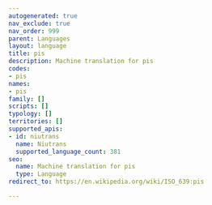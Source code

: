 ```yaml
---
autogenerated: true
nav_exclude: true
nav_order: 999
parent: Languages
layout: language
title: pis
description: Machine translation for pis
codes:
- pis
names:
- pis
family: []
scripts: []
typology: []
territories: []
supported_apis:
- id: niutrans
  name: Niutrans
  supported_language_count: 381
seo:
  name: Machine translation for pis
  type: Language
redirect_to: https://en.wikipedia.org/wiki/ISO_639:pis

---
```


